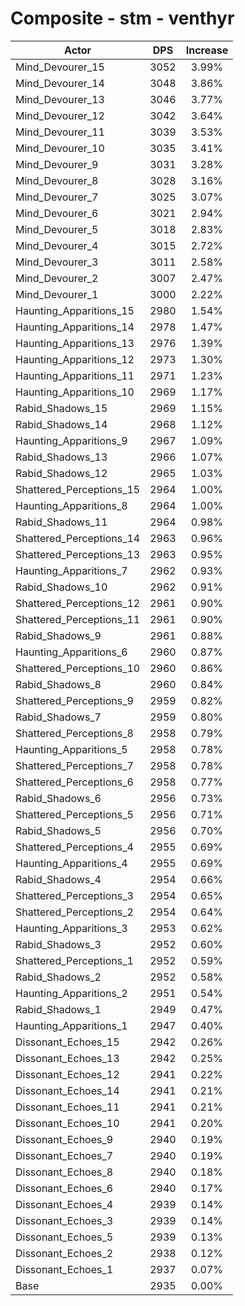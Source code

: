 # Composite - stm - venthyr
| Actor | DPS | Increase |
|---|:---:|:---:|
|Mind_Devourer_15|3052|3.99%|
|Mind_Devourer_14|3048|3.86%|
|Mind_Devourer_13|3046|3.77%|
|Mind_Devourer_12|3042|3.64%|
|Mind_Devourer_11|3039|3.53%|
|Mind_Devourer_10|3035|3.41%|
|Mind_Devourer_9|3031|3.28%|
|Mind_Devourer_8|3028|3.16%|
|Mind_Devourer_7|3025|3.07%|
|Mind_Devourer_6|3021|2.94%|
|Mind_Devourer_5|3018|2.83%|
|Mind_Devourer_4|3015|2.72%|
|Mind_Devourer_3|3011|2.58%|
|Mind_Devourer_2|3007|2.47%|
|Mind_Devourer_1|3000|2.22%|
|Haunting_Apparitions_15|2980|1.54%|
|Haunting_Apparitions_14|2978|1.47%|
|Haunting_Apparitions_13|2976|1.39%|
|Haunting_Apparitions_12|2973|1.30%|
|Haunting_Apparitions_11|2971|1.23%|
|Haunting_Apparitions_10|2969|1.17%|
|Rabid_Shadows_15|2969|1.15%|
|Rabid_Shadows_14|2968|1.12%|
|Haunting_Apparitions_9|2967|1.09%|
|Rabid_Shadows_13|2966|1.07%|
|Rabid_Shadows_12|2965|1.03%|
|Shattered_Perceptions_15|2964|1.00%|
|Haunting_Apparitions_8|2964|1.00%|
|Rabid_Shadows_11|2964|0.98%|
|Shattered_Perceptions_14|2963|0.96%|
|Shattered_Perceptions_13|2963|0.95%|
|Haunting_Apparitions_7|2962|0.93%|
|Rabid_Shadows_10|2962|0.91%|
|Shattered_Perceptions_12|2961|0.90%|
|Shattered_Perceptions_11|2961|0.90%|
|Rabid_Shadows_9|2961|0.88%|
|Haunting_Apparitions_6|2960|0.87%|
|Shattered_Perceptions_10|2960|0.86%|
|Rabid_Shadows_8|2960|0.84%|
|Shattered_Perceptions_9|2959|0.82%|
|Rabid_Shadows_7|2959|0.80%|
|Shattered_Perceptions_8|2958|0.79%|
|Haunting_Apparitions_5|2958|0.78%|
|Shattered_Perceptions_7|2958|0.78%|
|Shattered_Perceptions_6|2958|0.77%|
|Rabid_Shadows_6|2956|0.73%|
|Shattered_Perceptions_5|2956|0.71%|
|Rabid_Shadows_5|2956|0.70%|
|Shattered_Perceptions_4|2955|0.69%|
|Haunting_Apparitions_4|2955|0.69%|
|Rabid_Shadows_4|2954|0.66%|
|Shattered_Perceptions_3|2954|0.65%|
|Shattered_Perceptions_2|2954|0.64%|
|Haunting_Apparitions_3|2953|0.62%|
|Rabid_Shadows_3|2952|0.60%|
|Shattered_Perceptions_1|2952|0.59%|
|Rabid_Shadows_2|2952|0.58%|
|Haunting_Apparitions_2|2951|0.54%|
|Rabid_Shadows_1|2949|0.47%|
|Haunting_Apparitions_1|2947|0.40%|
|Dissonant_Echoes_15|2942|0.26%|
|Dissonant_Echoes_13|2942|0.25%|
|Dissonant_Echoes_12|2941|0.22%|
|Dissonant_Echoes_14|2941|0.21%|
|Dissonant_Echoes_11|2941|0.21%|
|Dissonant_Echoes_10|2941|0.20%|
|Dissonant_Echoes_9|2940|0.19%|
|Dissonant_Echoes_7|2940|0.19%|
|Dissonant_Echoes_8|2940|0.18%|
|Dissonant_Echoes_6|2940|0.17%|
|Dissonant_Echoes_4|2939|0.14%|
|Dissonant_Echoes_3|2939|0.14%|
|Dissonant_Echoes_5|2939|0.13%|
|Dissonant_Echoes_2|2938|0.12%|
|Dissonant_Echoes_1|2937|0.07%|
|Base|2935|0.00%|
